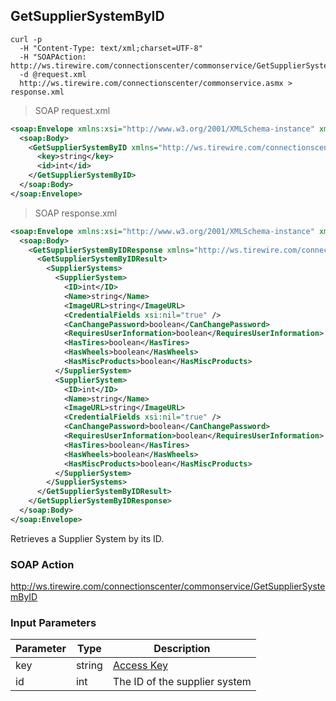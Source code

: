 ## GetSupplierSystemByID

```shell
curl -p
  -H "Content-Type: text/xml;charset=UTF-8"
  -H "SOAPAction: http://ws.tirewire.com/connectionscenter/commonservice/GetSupplierSystemByID"
  -d @request.xml
  http://ws.tirewire.com/connectionscenter/commonservice.asmx > response.xml
```

> SOAP request.xml

```xml
<soap:Envelope xmlns:xsi="http://www.w3.org/2001/XMLSchema-instance" xmlns:xsd="http://www.w3.org/2001/XMLSchema" xmlns:soap="http://schemas.xmlsoap.org/soap/envelope/">
  <soap:Body>
    <GetSupplierSystemByID xmlns="http://ws.tirewire.com/connectionscenter/commonservice">
      <key>string</key>
      <id>int</id>
    </GetSupplierSystemByID>
  </soap:Body>
</soap:Envelope>
```

> SOAP response.xml

```xml
<soap:Envelope xmlns:xsi="http://www.w3.org/2001/XMLSchema-instance" xmlns:xsd="http://www.w3.org/2001/XMLSchema" xmlns:soap="http://schemas.xmlsoap.org/soap/envelope/">
  <soap:Body>
    <GetSupplierSystemByIDResponse xmlns="http://ws.tirewire.com/connectionscenter/commonservice">
      <GetSupplierSystemByIDResult>
        <SupplierSystems>
          <SupplierSystem>
            <ID>int</ID>
            <Name>string</Name>
            <ImageURL>string</ImageURL>
            <CredentialFields xsi:nil="true" />
            <CanChangePassword>boolean</CanChangePassword>
            <RequiresUserInformation>boolean</RequiresUserInformation>
            <HasTires>boolean</HasTires>
            <HasWheels>boolean</HasWheels>
            <HasMiscProducts>boolean</HasMiscProducts>
          </SupplierSystem>
          <SupplierSystem>
            <ID>int</ID>
            <Name>string</Name>
            <ImageURL>string</ImageURL>
            <CredentialFields xsi:nil="true" />
            <CanChangePassword>boolean</CanChangePassword>
            <RequiresUserInformation>boolean</RequiresUserInformation>
            <HasTires>boolean</HasTires>
            <HasWheels>boolean</HasWheels>
            <HasMiscProducts>boolean</HasMiscProducts>
          </SupplierSystem>
        </SupplierSystems>
      </GetSupplierSystemByIDResult>
    </GetSupplierSystemByIDResponse>
  </soap:Body>
</soap:Envelope>
```

Retrieves a Supplier System by its ID.

### SOAP Action
http://ws.tirewire.com/connectionscenter/commonservice/GetSupplierSystemByID

### Input Parameters
Parameter | Type | Description
--------- | ---- | -----------
key | string | [Access Key](#access-keys)
id | int | The ID of the supplier system
